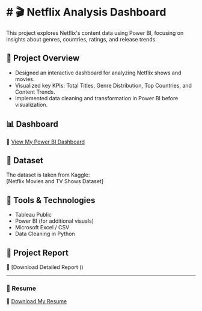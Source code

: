 # # 🎬 Netflix Analysis Dashboard

This project explores Netflix's content data using Power BI, focusing on insights about genres, countries, ratings, and release trends.

## 🚀 Project Overview
- Designed an interactive dashboard for analyzing Netflix shows and movies.
- Visualized key KPIs: Total Titles, Genre Distribution, Top Countries, and Content Trends.
- Implemented data cleaning and transformation in Power BI before visualization.

## 📊 Dashboard
🎯 [View My Power BI Dashboard](https://github.com/tarungautam07/Netflix-Analysis-Dashboard-/blob/main/IMG_6324.jpeg)

## 📂 Dataset
The dataset is taken from Kaggle:  
[Netflix Movies and TV Shows Dataset]

## 🧰 Tools & Technologies
- Tableau Public
- Power BI (for additional visuals)
- Microsoft Excel / CSV
- Data Cleaning in Python 

## 📄 Project Report
📘 [Download Detailed Report ()

---

### 📎 Resume
📄 [Download My Resume](https://github.com/tarungautam07/tarungautam07/blob/main/Ram_Chander_Resume.pdf)
